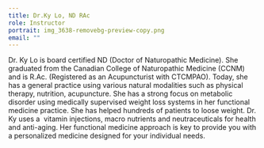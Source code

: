 ```yaml
---
title: Dr.Ky Lo, ND RAc
role: Instructor
portrait: img_3638-removebg-preview-copy.png
email: ""
---
```

Dr. Ky Lo is board certified ND (Doctor of Naturopathic Medicine). She graduated from the Canadian College of Naturopathic Medicine (CCNM) and is R.Ac. (Registered as an Acupuncturist with CTCMPAO). Today, she has a general practice using various natural modalities such as physical therapy, nutrition, acupuncture. She has a strong focus on metabolic disorder using medically supervised weight loss systems in her functional medicine practice. She has helped hundreds of patients to loose weight. Dr. Ky uses a  vitamin injections, macro nutrients and neutraceuticals for health and anti-aging. Her functional medicine approach is key to provide you with a personalized medicine designed for your individual needs.